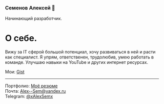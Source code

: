 ### Семенов Алексей 👋
Начинающий разработчик.
# О себе.
Вижу за IT сферой большой потенциал, хочу развиваться в ней и расти как специалист. Я упрям, ответственен, трудолюбив, умею работать в команде.
Улучшаю навыки на YouTube и других интернет ресурсах.

Мои: [Gist](https://gist.github.com/Slem7415t)

___

Портфолио: [Моё резюме](https://remarkable-biscuit-ef6531.netlify.app)<br>
Почта: Alex--Sem@yandex.ru<br>
Telegram: [@xAlexSemx](https://t.me/xAlexSemx)
